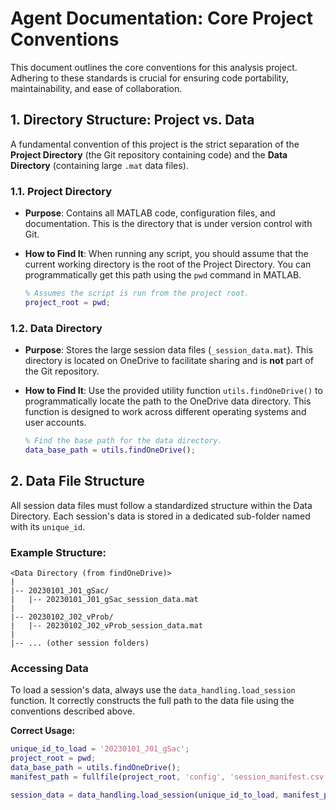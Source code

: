 # Agent Documentation: Core Project Conventions

This document outlines the core conventions for this analysis project. Adhering to these standards is crucial for ensuring code portability, maintainability, and ease of collaboration.

## 1. Directory Structure: Project vs. Data

A fundamental convention of this project is the strict separation of the **Project Directory** (the Git repository containing code) and the **Data Directory** (containing large `.mat` data files).

### 1.1. Project Directory

*   **Purpose**: Contains all MATLAB code, configuration files, and documentation. This is the directory that is under version control with Git.
*   **How to Find It**: When running any script, you should assume that the current working directory is the root of the Project Directory. You can programmatically get this path using the `pwd` command in MATLAB.

    ```matlab
    % Assumes the script is run from the project root.
    project_root = pwd;
    ```

### 1.2. Data Directory

*   **Purpose**: Stores the large session data files (`_session_data.mat`). This directory is located on OneDrive to facilitate sharing and is **not** part of the Git repository.
*   **How to Find It**: Use the provided utility function `utils.findOneDrive()` to programmatically locate the path to the OneDrive data directory. This function is designed to work across different operating systems and user accounts.

    ```matlab
    % Find the base path for the data directory.
    data_base_path = utils.findOneDrive();
    ```

## 2. Data File Structure

All session data files must follow a standardized structure within the Data Directory. Each session's data is stored in a dedicated sub-folder named with its `unique_id`.

### Example Structure:

```
<Data Directory (from findOneDrive)>
|
|-- 20230101_J01_gSac/
|   |-- 20230101_J01_gSac_session_data.mat
|
|-- 20230102_J02_vProb/
|   |-- 20230102_J02_vProb_session_data.mat
|
|-- ... (other session folders)
```

### Accessing Data

To load a session's data, always use the `data_handling.load_session` function. It correctly constructs the full path to the data file using the conventions described above.

**Correct Usage:**
```matlab
unique_id_to_load = '20230101_J01_gSac';
project_root = pwd;
data_base_path = utils.findOneDrive();
manifest_path = fullfile(project_root, 'config', 'session_manifest.csv');

session_data = data_handling.load_session(unique_id_to_load, manifest_path, data_base_path);
```
